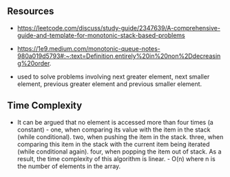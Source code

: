 ## Resources
- https://leetcode.com/discuss/study-guide/2347639/A-comprehensive-guide-and-template-for-monotonic-stack-based-problems
- https://1e9.medium.com/monotonic-queue-notes-980a019d5793#:~:text=Definition,entirely%20in%20non%2Ddecreasing%20order.
 

- used to solve problems involving next greater element, next smaller element, previous greater element and previous smaller element. 
 
## Time Complexity
- It can be argued that no element is accessed more than four times (a constant) - one, when comparing its value with the item in the stack (while conditional). two, when pushing the item in the stack. three, when comparing this item in the stack with the current item being iterated (while conditional again). four, when popping the item out of stack. As a result, the time complexity of this algorithm is linear. - O(n) where n is the number of elements in the array.